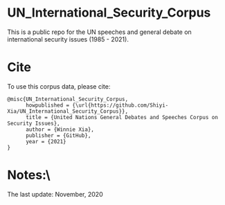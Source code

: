 # UN_International_Security_Corpus
This is a public repo for the UN speeches and general debate on international security issues (1985 - 2021).
# Cite
To use this corpus data, please cite: 
```
@misc{UN_International_Security_Corpus,
      howpublished = {\url{https://github.com/Shiyi-Xia/UN_International_Security_Corpus}},
      title = {United Nations General Debates and Speeches Corpus on Security Issues},
      author = {Winnie Xia},
      publisher = {GitHub},
      year = {2021}
}
```
# Notes:\
The last update: November, 2020
